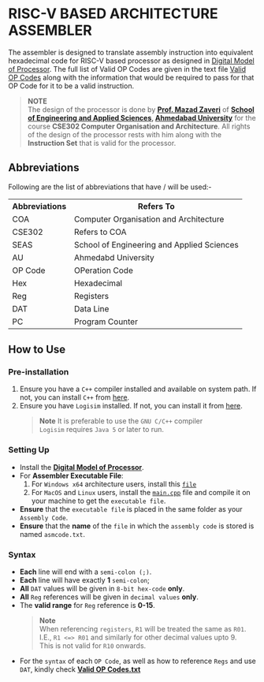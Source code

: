# RISC-V BASED ARCHITECTURE ASSEMBLER

The assembler is designed to translate assembly instruction into equivalent hexadecimal code for RISC-V based processor as designed in [Digital Model of Processor](./Digital%20Model%20of%20Processor.circ). The full list of Valid OP Codes are given in the text file [Valid OP Codes](./Valid%20OP%20Codes.txt) along with the information that would be required to pass for that OP Code for it to be a valid instruction.

> **NOTE**  
> The design of the processor is done by **[Prof. Mazad Zaveri][1]** of **[School of Engineering and Applied Sciences][2], [Ahmedabad University][3]** for the course **CSE302 Computer Organisation and Architecture**. All rights of the design of the processor rests with him along with the **Instruction Set** that is valid for the processor.

## Abbreviations

Following are the list of abbreviations that have / will be used:-

<table>
  <tr>
    <th>Abbreviations</th>
    <th>Refers To</th>
  </tr>
  <tr>
    <td>COA</td>
    <td>Computer Organisation and Architecture</td>
  </tr>
  <tr>
    <td>CSE302</td>
    <td>Refers to COA</td>
  </tr>
  <tr>
    <td>SEAS</td>
    <td>School of Engineering and Applied Sciences</td>
  </tr>
  <tr>
    <td>AU</td>
    <td>Ahmedabd University</td>
  </tr>
  <tr>
    <td>OP Code</td>
    <td>OPeration Code</td>
  </tr>
  <tr>
    <td>Hex</td>
    <td>Hexadecimal</td>
  </tr>
  <tr>
    <td>Reg</td>
    <td>Registers</td>
  </tr>
  <tr>
    <td>DAT</td>
    <td>Data Line</td>
  </tr>
  <tr>
    <td>PC</td>
    <td>Program Counter</td>
  </tr>
</table>

## How to Use

### Pre-installation

1. Ensure you have a `C++` compiler installed and available on system path. If not, you can install `C++` from [here](https://sourceforge.net/projects/mingw/).
2. Ensure you have `Logisim` installed. If not, you can install it from [here](https://sourceforge.net/projects/circuit/#).
   > **Note**
   > It is preferable to use the `GNU C/C++` compiler  
   > `Logisim` requires `Java 5` or later to run.

### Setting Up

- Install the [**Digital Model of Processor**](./Digital%20Model%20of%20Processor.circ).
- For **Assembler Executable File**:
  1. For `Windows x64` architecture users, install this [`file`](https://github.com/Ashwamedh-14/RISC-V-Based-Architecture-Assembler/raw/refs/heads/main/New%20Code/Assembler_x64.exe)
  2. For `MacOS` and `Linux` users, install the [`main.cpp`](./New%20Code/main.cpp) file and compile it on your machine to get the `executable file`.
- **Ensure** that the `executable file` is placed in the same folder as your `Assembly Code`.
- **Ensure** that the **name** of the `file` in which the `assembly code` is stored is named `asmcode.txt`.

### Syntax

- **Each** line will end with a `semi-colon (;)`.
- **Each** line will have exactly **1** `semi-colon`;
- **All** `DAT` values will be given in `8-bit hex-code` **only**.
- **All** `Reg` references will be given in `decimal values` **only**.
- The **valid range** for `Reg` reference is **0-15**.
  > **Note**  
  > When referencing `registers`, `R1` will be treated the same as `R01`.  
  > I.E., `R1 <=> R01` and similarly for other decimal values upto 9.  
  > This is not valid for `R10` onwards.
- For the `syntax` of each `OP Code`, as well as how to reference `Regs` and use `DAT`, kindly check [**Valid OP Codes.txt**](./Valid%20OP%20Codes.txt)

[1]: https://ahduni.edu.in/academics/schools-centres/school-of-engineering-and-applied-science/people-1/mazad-zaveri/
[2]: https://ahduni.edu.in/academics/schools-centres/school-of-engineering-and-applied-science/
[3]: https://ahduni.edu.in/
